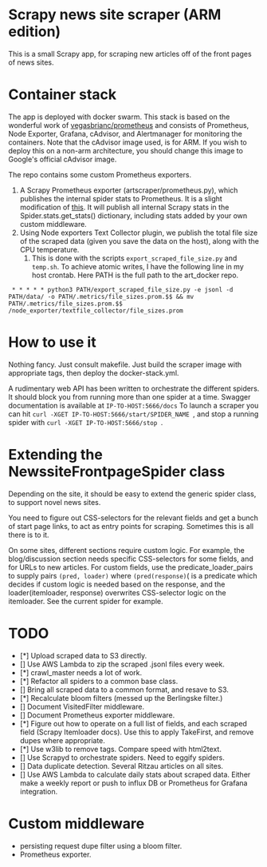 # Scrapy news site scraper (ARM edition)

This is a small Scrapy app, for scraping new articles off of the front pages of news sites.

# Container stack

The app is deployed with docker swarm. This stack is based on the wonderful work of [vegasbrianc/prometheus](https://github.com/vegasbrianc/prometheus) and consists of Prometheus, Node Exporter, Grafana, cAdvisor, and Alertmanager for monitoring the containers. Note that the cAdvisor image used, is for ARM. If you wish to deploy this on a non-arm architecture, you should change this image to Google's official cAdvisor image.


The repo contains some custom Prometheus exporters.
1) A Scrapy Prometheus exporter (artscraper/prometheus.py), which publishes the internal spider stats to Prometheus. It is a slight modification of [this](https://github.com/rangertaha/scrapy-prometheus-exporter). It will publish all internal Scrapy stats in the Spider.stats.get_stats() dictionary, including stats added by your own custom middleware.
2) Using Node exporters Text Collector plugin, we publish the total file size of the scraped data (given you save the data on the host), along with the CPU temperature.
   1) This is done with the scripts ```export_scraped_file_size.py``` and ```temp.sh```. To achieve atomic writes, I have the following line in my host crontab. Here PATH is the full path to the art_docker repo.
   
``` * * * * * python3 PATH/export_scraped_file_size.py -e jsonl -d PATH/data/ -o PATH/.metrics/file_sizes.prom.$$ && mv PATH/.metrics/file_sizes.prom.$$ /node_exporter/textfile_collector/file_sizes.prom```



# How to use it

Nothing fancy. Just consult makefile. Just build the scraper image with appropriate tags, then deploy the docker-stack.yml.

A rudimentary web API has been written to orchestrate the different spiders. It should block you from running more than one spider at a time.
Swagger documentation is available at
```IP-TO-HOST:5666/docs```
To launch a scraper you can hit ```curl -XGET IP-TO-HOST:5666/start/SPIDER_NAME ```, and stop a running spider with ```curl -XGET IP-TO-HOST:5666/stop ```.

# Extending the NewssiteFrontpageSpider class
Depending on the site, it should be easy to extend the generic spider class, to support novel news sites.

You need to figure out CSS-selectors for the relevant fields and get a bunch of start page links, to act as entry points for scraping. Sometimes this is all there is to it.

On some sites, different sections require custom logic. For example, the blog/discussion section needs specific CSS-selectors for some fields, and for URLs to new articles. For custom fields, use the predicate_loader_pairs to supply pairs
```(pred, loader)```
where ```(pred(response)```( is a predicate which decides if custom logic is needed based on the response, and the loader(itemloader, response) overwrites CSS-selector logic on the itemloader. See the current spider for example.



# TODO

- [*] Upload scraped data to S3 directly.
- [] Use AWS Lambda to zip the scraped .jsonl files every week.
- [*] crawl_master needs a lot of work.
- [*] Refactor all spiders to a common base class.
- [] Bring all scraped data to a common format, and resave to S3.
- [*] Recalculate bloom filters (messed up the Berlingske filter.)
- [] Document VisitedFilter middleware.
- [] Document Prometheus exporter middleware.
- [*] Figure out how to operate on a full list of fields, and each scraped field (Scrapy Itemloader docs). Use this to apply TakeFirst, and remove dupes where appropriate.
- [*] Use w3lib to remove tags. Compare speed with html2text.
- [] Use Scrapyd to orchestrate spiders. Need to eggify spiders.
- [] Data duplicate detection. Several Ritzau articles on all sites.
- [] Use AWS Lambda to calculate daily stats about scraped data. Either make a weekly report or push to influx DB or Prometheus for Grafana integration.



# Custom middleware

- persisting request dupe filter using a bloom filter.
- Prometheus exporter.
